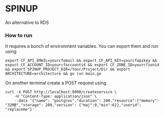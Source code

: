 # SPINUP

An alternative to RDS

### How to run

It requires a bunch of environment variables. You can export them and run using

```
export CF_API_EMAIL=yourcfemail && export CF_API_KEY=yourcfapikey && export CF_ACCOUNT_ID=yourcfaccountid && export CF_ZONE_ID=yourcfzonid && export SPINUP_PROJECT_DIR=/Your/Project/Dir && export ARCHITECTURE=architecture && go run main.go
```

On another terminal create a POST request using
```
curl -X POST http://localhost:8090/createservice \
    -H "Content-Type: application/json" \
    --data '{"name": "postgres","duration": 200,"resource":{"memory": "32MB","storage": 200,"version": {"maj":9,"min":6}},"userid": "replaceme"}'
```